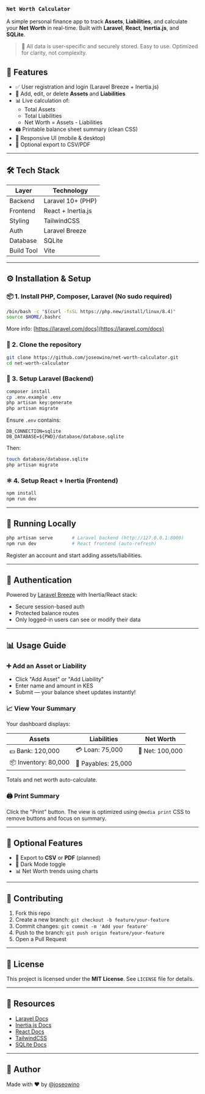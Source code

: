 ### `Net Worth Calculator`

A simple personal finance app to track **Assets**, **Liabilities**, and calculate your **Net Worth** in real-time. Built with **Laravel**, **React**, **Inertia.js**, and **SQLite**.

> 🔐 All data is user-specific and securely stored. Easy to use. Optimized for clarity, not complexity.

## 🚀 Features

- ✅ User registration and login (Laravel Breeze + Inertia.js)
- 💼 Add, edit, or delete **Assets** and **Liabilities**
- 📊 Live calculation of:
  - Total Assets
  - Total Liabilities
  - Net Worth = Assets - Liabilities
- 🖨️ Printable balance sheet summary (clean CSS)
- 📱 Responsive UI (mobile & desktop)
- 📄 Optional export to CSV/PDF

---

## 🛠️ Tech Stack

| Layer         | Technology         |
|---------------|--------------------|
| Backend       | Laravel 10+ (PHP)  |
| Frontend      | React + Inertia.js |
| Styling       | TailwindCSS        |
| Auth          | Laravel Breeze     |
| Database      | SQLite             |
| Build Tool    | Vite               |

---

## ⚙️ Installation & Setup

### 📦 1. Install PHP, Composer, Laravel (No sudo required)

```bash
/bin/bash -c "$(curl -fsSL https://php.new/install/linux/8.4)"
source $HOME/.bashrc
````

More info: [https://laravel.com/docs](https://laravel.com/docs)

### 📁 2. Clone the repository

```bash
git clone https://github.com/joseowino/net-worth-calculator.git
cd net-worth-calculator
```

### 🧪 3. Setup Laravel (Backend)

```bash
composer install
cp .env.example .env
php artisan key:generate
php artisan migrate
```

Ensure `.env` contains:

```env
DB_CONNECTION=sqlite
DB_DATABASE=${PWD}/database/database.sqlite
```

Then:

```bash
touch database/database.sqlite
php artisan migrate
```

### ⚛️ 4. Setup React + Inertia (Frontend)

```bash
npm install
npm run dev
```

---

## 🧪 Running Locally

```bash
php artisan serve       # Laravel backend (http://127.0.0.1:8000)
npm run dev             # React frontend (auto-refresh)
```

Register an account and start adding assets/liabilities.

---

## 🔐 Authentication

Powered by [Laravel Breeze](https://laravel.com/docs/starter-kits#laravel-breeze) with Inertia/React stack:

* Secure session-based auth
* Protected balance routes
* Only logged-in users can see or modify their data

---

## 📊 Usage Guide

### ➕ Add an Asset or Liability

* Click "Add Asset" or "Add Liability"
* Enter name and amount in KES
* Submit — your balance sheet updates instantly!

### 📈 View Your Summary

Your dashboard displays:

| Assets               | Liabilities         | Net Worth       |
| -------------------- | ------------------- | --------------- |
| 💵 Bank: 120,000     | 💳 Loan: 75,000     | 🧾 Net: 100,000 |
| 📦 Inventory: 80,000 | 🧾 Payables: 25,000 |                 |

Totals and net worth auto-calculate.

### 🖨️ Print Summary

Click the "Print" button. The view is optimized using `@media print` CSS to remove buttons and focus on summary.

---

## 📂 Optional Features

* 🧾 Export to **CSV** or **PDF** (planned)
* 🌙 Dark Mode toggle
* 📊 Net Worth trends using charts

---

## 🤝 Contributing

1. Fork this repo
2. Create a new branch: `git checkout -b feature/your-feature`
3. Commit changes: `git commit -m 'Add your feature'`
4. Push to the branch: `git push origin feature/your-feature`
5. Open a Pull Request

---

## 📄 License

This project is licensed under the **MIT License**. See `LICENSE` file for details.

---

## 🔗 Resources

* [Laravel Docs](https://laravel.com/docs)
* [Inertia.js Docs](https://inertiajs.com/)
* [React Docs](https://reactjs.org/)
* [TailwindCSS](https://tailwindcss.com/)
* [SQLite Docs](https://www.sqlite.org/index.html)

---

## 🙋 Author

Made with ❤️ by [@joseowino](https://github.com/joseowino)

